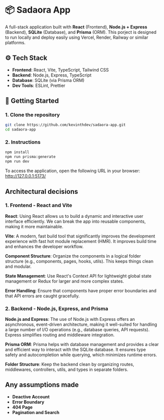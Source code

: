 # 📦 Sadaora App

A full-stack application built with **React** (Frontend), **Node.js + Express** (Backend), **SQLite** (Database), and **Prisma** (ORM).
This porject is designed to run locally and deploy easily using Vercel, Render, Railway or similar platforms.

## ⚙️ Tech Stack

- **Frontend**: React, Vite, TypeScript, Tailwind CSS
- **Backend**: Node.js, Express, TypeScript
- **Database**: SQLite (via Prisma ORM)
- **Dev Tools**: ESLint, Prettier

## 🚀 Getting Started

### 1. Clone the repository

```bash
git clone https://github.com/kevinthdev/sadaora-app.git
cd sadaora-app
```

### 2. Instructions

```bash
npm install
npm run prisma:generate
npm run dev
```

To access the application, open the following URL in your browser: http://127.0.0.1:5173/

## Architectural decisions

### 1. Frontend - React and Vite
 **React**: Using React allows us to build a dynamic and interactive user interface efficiently. We can break the app into reusable components, making it more maintainable.

 **Vite**: A modern, fast build tool that significantly improves the development experience with fast hot module replacement (HMR). It improves build time and enhances the developer workflow.

 **Component Structure**: Organize the components in a logical folder structure (e.g., components, pages, hooks, utils). This keeps things clean and modular.

 **State Management**: Use React's Context API for lightweight global state management or Redux for larger and more complex states.

 **Error Handling**: Ensure that components have proper error boundaries and that API errors are caught gracefully.

### 2. Backend - Node.js, Express, and Prisma
 **Node.js and Express**: The use of Node.js with Express offers an asynchronous, event-driven architecture, making it well-suited for handling a large number of I/O operations (e.g., database queries, API requests). Express simplifies routing and middleware integration.

 **Prisma ORM**: Prisma helps with database management and provides a clear and efficient way to interact with the SQLite database. It ensures type safety and autocompletion while querying, which minimizes runtime errors.

 **Folder Structure**: Keep the backend clean by organizing routes, middlewares, controllers, utils, and types in separate folders.

 ## Any assumptions made
  - **Deactive Account**
  - **Error Boundary**
  - **404 Page**
  - **Pagination and Search**